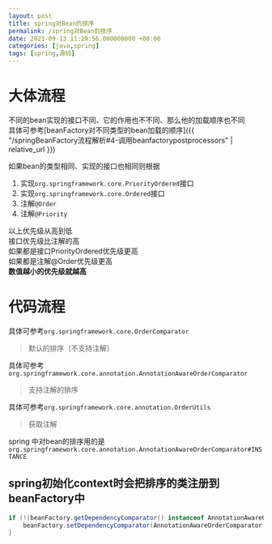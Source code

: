 ```yaml
---
layout: post
title: spring对Bean的排序
permalink: /spring对Bean的排序
date: 2021-09-13 11:29:56.000000000 +08:00
categories: [java,spring]
tags: [spring,源码]
---
```


# 大体流程
不同的bean实现的接口不同、它的作用也不不同、那么他的加载顺序也不同  
具体可参考[beanFactory对不同类型的bean加载的顺序]({{ "/springBeanFactory流程解析#4-调用beanfactorypostprocessors" | relative_url }})  

如果bean的类型相同、实现的接口也相同则根据
1. 实现```org.springframework.core.PriorityOrdered```接口
1. 实现```org.springframework.core.Ordered```接口
1. 注解```@Order```
1. 注解```@Priority```  

以上优先级从高到低  
接口优先级比注解的高  
如果都是接口PriorityOrdered优先级更高  
如果都是注解@Order优先级更高  
**数值越小的优先级就越高**
# 代码流程

具体可参考```org.springframework.core.OrderComparator```
> 默认的排序（不支持注解）

具体可参考```org.springframework.core.annotation.AnnotationAwareOrderComparator```
> 支持注解的排序

具体可参考```org.springframework.core.annotation.OrderUtils```
> 获取注解

spring 中对bean的排序用的是```org.springframework.core.annotation.AnnotationAwareOrderComparator#INSTANCE```
## spring初始化context时会把排序的类注册到beanFactory中
```java
if (!(beanFactory.getDependencyComparator() instanceof AnnotationAwareOrderComparator)) {
    beanFactory.setDependencyComparator(AnnotationAwareOrderComparator.INSTANCE);
}
```